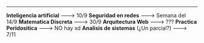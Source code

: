 -- -
**Inteligencia artificial** ---> 10/9
**Seguridad en redes**  ---> Semana del 14/9
**Matematica Discreta** ---> 30/9
**Arquitectura Web** ---> ??? 
**Practica Peridositica** ---> NO hay xd
**Analisis de sistemas** (¿Un parcial?) ---> 7/11